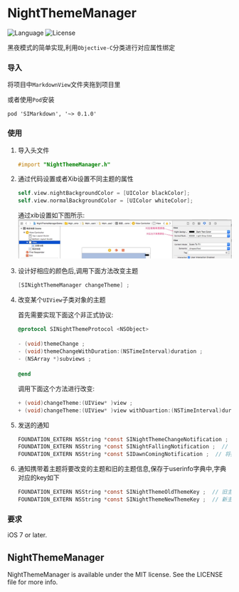 # NightThemeManager

![Language](https://img.shields.io/badge/language-objc-orange.svg)
![License](https://img.shields.io/badge/license-MIT-blue.svg)  

黑夜模式的简单实现,利用`Objective-C`分类进行对应属性绑定

### 导入
将项目中`MarkdownView`文件夹拖到项目里 

或者使用`Pod`安装

	pod 'SIMarkdown', '~> 0.1.0'	
	
### 使用
1. 导入头文件

	```objective-c
	#import "NightThemeManager.h"
	```
	
2. 通过代码设置或者Xib设置不同主题的属性

	```objective-c
	self.view.nightBackgroundColor = [UIColor blackColor];
   self.view.normalBackgroundColor = [UIColor whiteColor];
	```
	
	通过xib设置如下图所示:
	![](xib.jpg)
	
3. 设计好相应的颜色后,调用下面方法改变主题

	```objective-c
	[SINightThemeManager changeTheme] ;
	```
	
4. 改变某个`UIView`子类对象的主题

	首先需要实现下面这个非正式协议:
	
	```objective-c
	@protocol SINightThemeProtocol <NSObject>

	- (void)themeChange ;
	- (void)themeChangeWithDuration:(NSTimeInterval)duration ;
	- (NSArray *)subviews ;

	@end
	```
	
	调用下面这个方法进行改变:
	
	```objective-c
	+ (void)changeTheme:(UIView* )view ;
	+ (void)changeTheme:(UIView* )view withDuartion:(NSTimeInterval)duration ;
	```
	
5. 发送的通知
	
	```objective-c
	FOUNDATION_EXTERN NSString *const SINightThemeChangeNotification ;  // 将要改变主题
	FOUNDATION_EXTERN NSString *const SINightFallingNotification ;  // 将要变为黑夜主题
	FOUNDATION_EXTERN NSString *const SIDawnComingNotification ;  // 将要变为白天主题
	```
	
6. 通知携带着主题将要改变的主题和旧的主题信息,保存于userinfo字典中,字典对应的key如下

	```objective-c
	FOUNDATION_EXTERN NSString *const SINightThemeOldThemeKey ;  // 旧主题对应Key
	FOUNDATION_EXTERN NSString *const SINightThemeNewThemeKey ;  // 新主题对应Key
	```
	
	
### 要求
iOS 7 or later.
	
## NightThemeManager
NightThemeManager is available under the MIT license. See the LICENSE file for more info.
	




